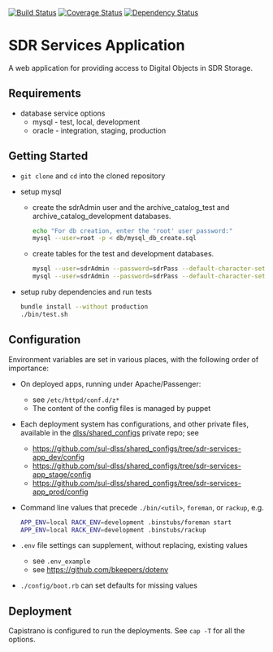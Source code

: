 [![Build Status](https://travis-ci.org/sul-dlss/sdr-services-app.svg)](https://travis-ci.org/sul-dlss/sdr-services-app) [![Coverage Status](https://coveralls.io/repos/sul-dlss/sdr-services-app/badge.png)](https://coveralls.io/r/sul-dlss/sdr-services-app) [![Dependency Status](https://gemnasium.com/sul-dlss/sdr-services-app.svg)](https://gemnasium.com/sul-dlss/sdr-services-app)


# SDR Services Application

A web application for providing access to Digital Objects in SDR Storage.

## Requirements

- database service options
  + mysql - test, local, development
  + oracle - integration, staging, production

## Getting Started

- `git clone` and `cd` into the cloned repository
- setup mysql

  - create the sdrAdmin user and the archive_catalog_test and archive_catalog_development databases.

    ```sh
    echo "For db creation, enter the 'root' user password:"
    mysql --user=root -p < db/mysql_db_create.sql
    ```

  - create tables for the test and development databases.

    ```sh
    mysql --user=sdrAdmin --password=sdrPass --default-character-set=utf8 archive_catalog_test < db/mysql_structure_init.sql
    mysql --user=sdrAdmin --password=sdrPass --default-character-set=utf8 archive_catalog_development < db/mysql_structure_init.sql
    ```

- setup ruby dependencies and run tests

  ```sh
  bundle install --without production
  ./bin/test.sh
  ```

## Configuration

Environment variables are set in various places, with the following order
of importance:

- On deployed apps, running under Apache/Passenger:
  - see `/etc/httpd/conf.d/z*`
  - The content of the config files is managed by puppet

- Each deployment system has configurations, and other private files, available
in the [dlss/shared_configs](https://github.com/sul-dlss/shared_configs) private repo; see
  - https://github.com/sul-dlss/shared_configs/tree/sdr-services-app_dev/config
  - https://github.com/sul-dlss/shared_configs/tree/sdr-services-app_stage/config
  - https://github.com/sul-dlss/shared_configs/tree/sdr-services-app_prod/config

- Command line values that precede `./bin/<util>`, `foreman`, or `rackup`, e.g.

  ```sh
  APP_ENV=local RACK_ENV=development .binstubs/foreman start
  APP_ENV=local RACK_ENV=development .binstubs/rackup
  ```

- `.env` file settings can supplement, without replacing, existing values
  - see `.env_example`
  - see https://github.com/bkeepers/dotenv
- `./config/boot.rb` can set defaults for missing values

## Deployment

Capistrano is configured to run the deployments.  See `cap -T` for all the options.
